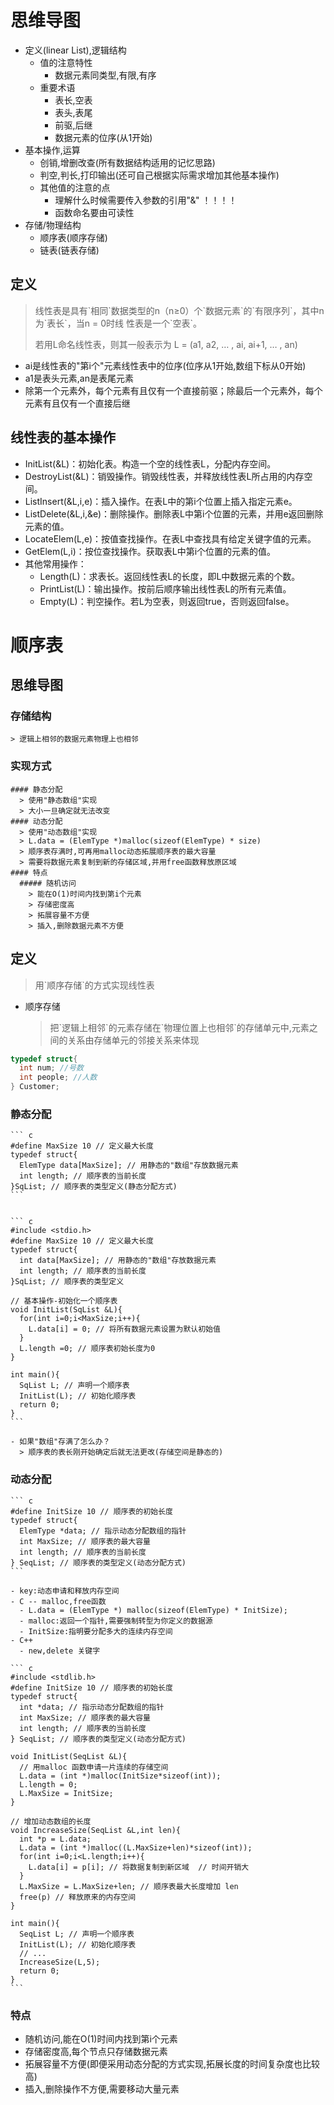 # 思维导图
  - 定义(linear List),逻辑结构
    - 值的注意特性
      - 数据元素同类型,有限,有序
    - 重要术语
      - 表长,空表
      - 表头,表尾
      - 前驱,后继
      - 数据元素的位序(从1开始)
  - 基本操作,运算
    - 创销,增删改查(所有数据结构适用的记忆思路)
    - 判空,判长,打印输出(还可自己根据实际需求增加其他基本操作)
    - 其他值的注意的点
      - 理解什么时候需要传入参数的引用"&" ！！！！
      - 函数命名要由可读性
  - 存储/物理结构
    - 顺序表(顺序存储)
    - 链表(链表存储)

## 定义
> 线性表是具有\`相同\`数据类型的n（n≥0）个\`数据元素\`的\`有限序列\`，其中n为\`表长\`，当n = 0时线
性表是一个\`空表\`。
> 
> 若用L命名线性表，则其一般表示为 L = (a1, a2, … , ai, ai+1, … , an)

- ai是线性表的"第i个"元素线性表中的位序(位序从1开始,数组下标从0开始)
- a1是表头元素,an是表尾元素
- 除第一个元素外，每个元素有且仅有一个直接前驱；除最后一个元素外，每个元素有且仅有一个直接后继

## 线性表的基本操作
- InitList(&L)：初始化表。构造一个空的线性表L，分配内存空间。
- DestroyList(&L)：销毁操作。销毁线性表，并释放线性表L所占用的内存空间。
- ListInsert(&L,i,e)：插入操作。在表L中的第i个位置上插入指定元素e。
- ListDelete(&L,i,&e)：删除操作。删除表L中第i个位置的元素，并用e返回删除元素的值。
- LocateElem(L,e)：按值查找操作。在表L中查找具有给定关键字值的元素。
- GetElem(L,i)：按位查找操作。获取表L中第i个位置的元素的值。
- 其他常用操作：
  - Length(L)：求表长。返回线性表L的长度，即L中数据元素的个数。
  - PrintList(L)：输出操作。按前后顺序输出线性表L的所有元素值。
  - Empty(L)：判空操作。若L为空表，则返回true，否则返回false。


# 顺序表


## 思维导图
  ### 存储结构
    > 逻辑上相邻的数据元素物理上也相邻
  ### 实现方式
    #### 静态分配
      > 使用"静态数组"实现
      > 大小一旦确定就无法改变
    #### 动态分配
      > 使用"动态数组"实现
      > L.data = (ElemType *)malloc(sizeof(ElemType) * size)
      > 顺序表存满时,可再用malloc动态拓展顺序表的最大容量
      > 需要将数据元素复制到新的存储区域,并用free函数释放原区域
    #### 特点
      ##### 随机访问
        > 能在O(1)时间内找到第i个元素
        > 存储密度高
        > 拓展容量不方便
        > 插入,删除数据元素不方便

## 定义
  > 用\`顺序存储\`的方式实现线性表

  - 顺序存储
    > 把\`逻辑上相邻\`的元素存储在\`物理位置上也相邻\`的存储单元中,元素之间的关系由存储单元的邻接关系来体现

``` c
typedef struct{
  int num; //号数
  int people; //人数
} Customer;
```

  ### 静态分配
    ``` c
    #define MaxSize 10 // 定义最大长度
    typedef struct{
      ElemType data[MaxSize]; // 用静态的"数组"存放数据元素
      int length; // 顺序表的当前长度
    }SqList; // 顺序表的类型定义(静态分配方式)
    ```

    
    ``` c
    #include <stdio.h>
    #define MaxSize 10 // 定义最大长度
    typedef struct{ 
      int data[MaxSize]; // 用静态的"数组"存放数据元素
      int length; // 顺序表的当前长度
    }SqList; // 顺序表的类型定义

    // 基本操作-初始化一个顺序表
    void InitList(SqList &L){
      for(int i=0;i<MaxSize;i++){
        L.data[i] = 0; // 将所有数据元素设置为默认初始值
      }
      L.length =0; // 顺序表初始长度为0
    }

    int main(){
      SqList L; // 声明一个顺序表
      InitList(L); // 初始化顺序表
      return 0;
    }
    ```

    - 如果"数组"存满了怎么办？
      > 顺序表的表长刚开始确定后就无法更改(存储空间是静态的)

  ### 动态分配
    ``` c
    #define InitSize 10 // 顺序表的初始长度
    typedef struct{
      ElemType *data; // 指示动态分配数组的指针
      int MaxSize; // 顺序表的最大容量
      int length; // 顺序表的当前长度
    } SeqList; // 顺序表的类型定义(动态分配方式)
    ```

    - key:动态申请和释放内存空间
    - C -- malloc,free函数
      - L.data = (ElemType *) malloc(sizeof(ElemType) * InitSize);
      - malloc:返回一个指针,需要强制转型为你定义的数据源
      - InitSize:指明要分配多大的连续内存空间
    - C++
      - new,delete 关键字

    ``` c
    #include <stdlib.h>
    #define InitSize 10 // 顺序表的初始长度
    typedef struct{
      int *data; // 指示动态分配数组的指针
      int MaxSize; // 顺序表的最大容量
      int length; // 顺序表的当前长度
    } SeqList; // 顺序表的类型定义(动态分配方式)

    void InitList(SeqList &L){
      // 用malloc 函数申请一片连续的存储空间
      L.data = (int *)malloc(InitSize*sizeof(int));
      L.length = 0;
      L.MaxSize = InitSize;
    }

    // 增加动态数组的长度
    void IncreaseSize(SeqList &L,int len){
      int *p = L.data;
      L.data = (int *)malloc((L.MaxSize+len)*sizeof(int));
      for(int i=0;i<L.length;i++){
        L.data[i] = p[i]; // 将数据复制到新区域  // 时间开销大
      }
      L.MaxSize = L.MaxSize+len; // 顺序表最大长度增加 len
      free(p) // 释放原来的内存空间
    }
    
    int main(){
      SeqList L; // 声明一个顺序表
      InitList(L); // 初始化顺序表
      // ...
      IncreaseSize(L,5);
      return 0;
    }
    ```

### 特点
  - 随机访问,能在O(1)时间内找到第i个元素
  - 存储密度高,每个节点只存储数据元素
  - 拓展容量不方便(即便采用动态分配的方式实现,拓展长度的时间复杂度也比较高)
  - 插入,删除操作不方便,需要移动大量元素